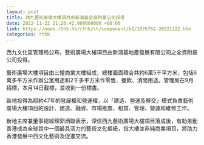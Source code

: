 ```yaml
---
layout: post
title: 西九藝術廣場大樓項目由新鴻基全資附屬公司投得
date: 2022-11-22 21:20:42.000000000 +08:00
link: https://news.rthk.hk/rthk/ch/component/k2/1676762-20221122.htm
categories: rthk
---
```


西九文化區管理局公布，藝術廣場大樓項目由新鴻基地產發展有限公司之全資附屬公司投得。

藝術廣場大樓項目由三幢商業大樓組成，總樓面面積合共約6萬5千平方米，包括6萬多平方米作辦公室用途和2千多平方米作零售、餐飲、消閒用途。管理局在9月招標，本月14日截標，並收到一份標書。

新地投得為期約47年的發展權和營運權，以「建造、營運及移交」模式負責藝術廣場大樓項目的設計、建造、融資、市場推廣、租賃、管理、營運和維修工作。

新地主席兼董事總經理郭炳聯表示，深信西九藝術廣場大樓項目落成後，有助推動香港成為全球其中一個最具活力的藝術文化樞紐，指大樓並非純商業項目，將助力香港發展中西文化藝術及促進交流。
